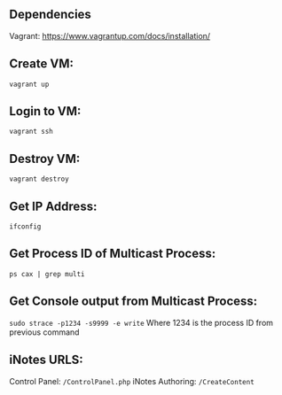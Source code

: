 ## Dependencies ##
Vagrant: https://www.vagrantup.com/docs/installation/

## Create VM: ##
`vagrant up`

## Login to VM: ##
`vagrant ssh`

## Destroy VM: ##
`vagrant destroy`

## Get IP Address: ##
`ifconfig`

## Get Process ID of Multicast Process: ##
`ps cax | grep multi`

## Get Console output from Multicast Process: ##
`sudo strace -p1234 -s9999 -e write` Where 1234 is the process ID from previous command

## iNotes URLS: ##
Control Panel: `/ControlPanel.php`
iNotes Authoring: `/CreateContent`